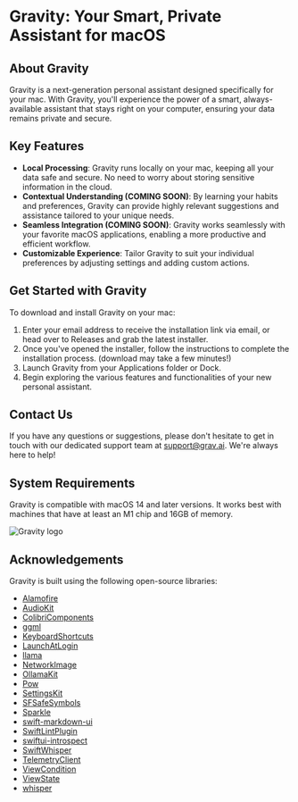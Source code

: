 # Gravity: Your Smart, Private Assistant for macOS

## About Gravity

Gravity is a next-generation personal assistant designed specifically for your mac. With Gravity, you'll experience the power of a smart, always-available assistant that stays right on your computer, ensuring your data remains private and secure.

## Key Features

- **Local Processing**: Gravity runs locally on your mac, keeping all your data safe and secure. No need to worry about storing sensitive information in the cloud.
- **Contextual Understanding (COMING SOON)**: By learning your habits and preferences, Gravity can provide highly relevant suggestions and assistance tailored to your unique needs.
- **Seamless Integration (COMING SOON)**: Gravity works seamlessly with your favorite macOS applications, enabling a more productive and efficient workflow.
- **Customizable Experience**: Tailor Gravity to suit your individual preferences by adjusting settings and adding custom actions.

## Get Started with Gravity

To download and install Gravity on your mac:

1. Enter your email address to receive the installation link via email, or head over to Releases and grab the latest installer.
2. Once you've opened the installer, follow the instructions to complete the installation process. (download may take a few minutes!)
3. Launch Gravity from your Applications folder or Dock.
4. Begin exploring the various features and functionalities of your new personal assistant.

## Contact Us

If you have any questions or suggestions, please don't hesitate to get in touch with our dedicated support team at [support@grav.ai](mailto:support@grav.ai). We're always here to help!

## System Requirements

Gravity is compatible with macOS 14 and later versions. It works best with machines that have at least an M1 chip and 16GB of memory.

![Gravity logo](https://github.com/InvisibilityInc/GravityAI/blob/master/AppIcon.png)

## Acknowledgements

Gravity is built using the following open-source libraries:

- [Alamofire](https://github.com/Alamofire/Alamofire)
- [AudioKit](https://github.com/AudioKit/AudioKit)
- [ColibriComponents](https://github.com/david-swift/ColibriComponents)
- [ggml](https://github.com/ggerganov/ggml)
- [KeyboardShortcuts](https://github.com/sindresorhus/KeyboardShortcuts)
- [LaunchAtLogin](https://github.com/sindresorhus/LaunchAtLogin-Modern)
- [llama](https://github.com/ggerganov/llama.cpp)
- [NetworkImage](https://github.com/gonzalezreal/NetworkImage)
- [OllamaKit](https://github.com/djmango/OllamaKit/)
- [Pow](https://github.com/EmergeTools/Pow)
- [SettingsKit](https://github.com/david-swift/SettingsKit-macOS)
- [SFSafeSymbols](https://github.com/SFSafeSymbols/SFSafeSymbols)
- [Sparkle](https://github.com/sparkle-project/Sparkle)
- [swift-markdown-ui](https://github.com/gonzalezreal/swift-markdown-ui)
- [SwiftLintPlugin](https://github.com/lukepistrol/SwiftLintPlugin)
- [swiftui-introspect](https://github.com/siteline/swiftui-introspect)
- [SwiftWhisper](https://github.com/exPHAT/SwiftWhisper)
- [TelemetryClient](https://github.com/TelemetryDeck/SwiftClient)
- [ViewCondition](https://github.com/kevinhermawan/ViewCondition)
- [ViewState](https://github.com/heroesofcode/ViewState)
- [whisper](https://github.com/ggerganov/whisper.cpp)

